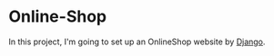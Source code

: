 # Online-Shop
In this project, I'm going to set up an OnlineShop website by [Django](https://www.djangoproject.com/).
